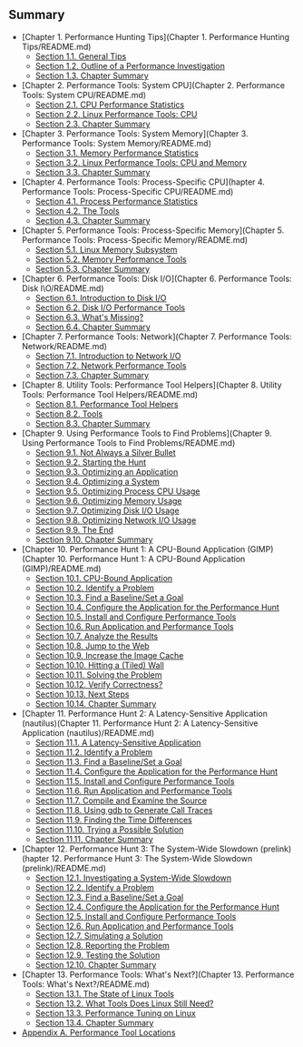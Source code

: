 ## Summary

* [Chapter 1.  Performance Hunting Tips](Chapter 1.  Performance Hunting Tips/README.md)
	* [Section 1.1.  General Tips]()
	* [Section 1.2.  Outline of a Performance Investigation]()
	* [Section 1.3.  Chapter Summary]()
* [Chapter 2.  Performance Tools: System CPU](Chapter 2.  Performance Tools: System CPU/README.md)
	* [Section 2.1.  CPU Performance Statistics]()
	* [Section 2.2.  Linux Performance Tools: CPU]()
	* [Section 2.3.  Chapter Summary]()
* [Chapter 3.  Performance Tools: System Memory](Chapter 3.  Performance Tools: System Memory/README.md)
	* [Section 3.1.  Memory Performance Statistics]()
	* [Section 3.2.  Linux Performance Tools: CPU and Memory]()
	* [Section 3.3.  Chapter Summary]()
* [Chapter 4.  Performance Tools: Process-Specific CPU](hapter 4.  Performance Tools: Process-Specific CPU/README.md)
	* [Section 4.1.  Process Performance Statistics]()
	* [Section 4.2.  The Tools]()
	* [Section 4.3.  Chapter Summary]()
* [Chapter 5.  Performance Tools: Process-Specific Memory](Chapter 5.  Performance Tools: Process-Specific Memory/README.md)
	* [Section 5.1.  Linux Memory Subsystem]()
	* [Section 5.2.  Memory Performance Tools]()
	* [Section 5.3.  Chapter Summary]()
* [Chapter 6.  Performance Tools: Disk I/O](Chapter 6.  Performance Tools: Disk I\O/README.md)
	* [Section 6.1.  Introduction to Disk I/O]()
	* [Section 6.2.  Disk I/O Performance Tools]()
	* [Section 6.3.  What's Missing?]()
	* [Section 6.4.  Chapter Summary]()
* [Chapter 7.  Performance Tools: Network](Chapter 7.  Performance Tools: Network/README.md)
	* [Section 7.1.  Introduction to Network I/O]()
	* [Section 7.2.  Network Performance Tools]()
	* [Section 7.3.  Chapter Summary]()
* [Chapter 8.  Utility Tools: Performance Tool Helpers](Chapter 8.  Utility Tools: Performance Tool Helpers/README.md)
	* [Section 8.1.  Performance Tool Helpers]()
	* [Section 8.2.  Tools]()
	* [Section 8.3.  Chapter Summary]()
* [Chapter 9.  Using Performance Tools to Find Problems](Chapter 9.  Using Performance Tools to Find Problems/README.md)
	* [Section 9.1.  Not Always a Silver Bullet]()
	* [Section 9.2.  Starting the Hunt]()
	* [Section 9.3.  Optimizing an Application]()
	* [Section 9.4.  Optimizing a System]()
	* [Section 9.5.  Optimizing Process CPU Usage]()
	* [Section 9.6.  Optimizing Memory Usage]()
	* [Section 9.7.  Optimizing Disk I/O Usage]()
	* [Section 9.8.  Optimizing Network I/O Usage]()
	* [Section 9.9.  The End]()
	* [Section 9.10.  Chapter Summary]()
* [Chapter 10.  Performance Hunt 1: A CPU-Bound Application (GIMP)(Chapter 10.  Performance Hunt 1: A CPU-Bound Application (GIMP)/README.md)
	* [Section 10.1.  CPU-Bound Application]()
	* [Section 10.2.  Identify a Problem]()
	* [Section 10.3.  Find a Baseline/Set a Goal]()
	* [Section 10.4.  Configure the Application for the Performance Hunt]()
	* [Section 10.5.  Install and Configure Performance Tools]()
	* [Section 10.6.  Run Application and Performance Tools]()
	* [Section 10.7.  Analyze the Results]()
	* [Section 10.8.  Jump to the Web]()
	* [Section 10.9.  Increase the Image Cache]()
	* [Section 10.10.  Hitting a (Tiled) Wall]()
	* [Section 10.11.  Solving the Problem]()
	* [Section 10.12.  Verify Correctness?]()
	* [Section 10.13.  Next Steps]()
	* [Section 10.14.  Chapter Summary]()
* [Chapter 11.  Performance Hunt 2: A Latency-Sensitive Application (nautilus)(Chapter 11.  Performance Hunt 2: A Latency-Sensitive Application (nautilus)/README.md)
	* [Section 11.1.  A Latency-Sensitive Application]()
	* [Section 11.2.  Identify a Problem]()
	* [Section 11.3.  Find a Baseline/Set a Goal]()
	* [Section 11.4.  Configure the Application for the Performance Hunt]()
	* [Section 11.5.  Install and Configure Performance Tools]()
	* [Section 11.6.  Run Application and Performance Tools]()
	* [Section 11.7.  Compile and Examine the Source]()
	* [Section 11.8.  Using gdb to Generate Call Traces]()
	* [Section 11.9.  Finding the Time Differences]()
	* [Section 11.10.  Trying a Possible Solution]()
	* [Section 11.11.  Chapter Summary]()
* [Chapter 12.  Performance Hunt 3: The System-Wide Slowdown (prelink)(hapter 12.  Performance Hunt 3: The System-Wide Slowdown (prelink)/README.md)
	* [Section 12.1.  Investigating a System-Wide Slowdown]()
	* [Section 12.2.  Identify a Problem]()
	* [Section 12.3.  Find a Baseline/Set a Goal]()
	* [Section 12.4.  Configure the Application for the Performance Hunt]()
	* [Section 12.5.  Install and Configure Performance Tools]()
	* [Section 12.6.  Run Application and Performance Tools]()
	* [Section 12.7.  Simulating a Solution]()
	* [Section 12.8.  Reporting the Problem]()
	* [Section 12.9.  Testing the Solution]()
	* [Section 12.10.  Chapter Summary]()
* [Chapter 13.  Performance Tools: What's Next?](Chapter 13.  Performance Tools: What's Next?/README.md)
	* [Section 13.1.  The State of Linux Tools]()
	* [Section 13.2.  What Tools Does Linux Still Need?]()
	* [Section 13.3.  Performance Tuning on Linux]()
	* [Section 13.4.  Chapter Summary]()
* [Appendix A.  Performance Tool Locations]()